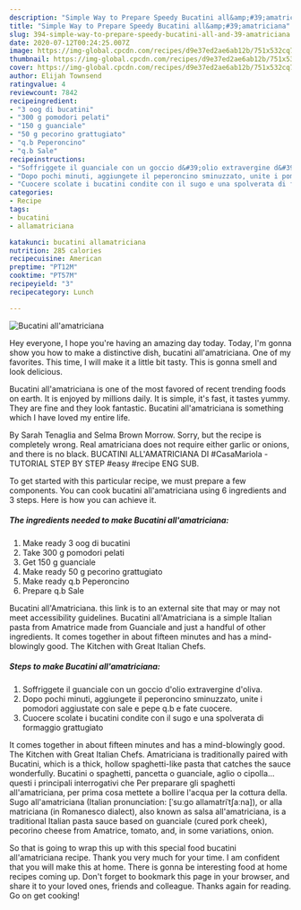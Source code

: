```yaml
---
description: "Simple Way to Prepare Speedy Bucatini all&amp;#39;amatriciana"
title: "Simple Way to Prepare Speedy Bucatini all&amp;#39;amatriciana"
slug: 394-simple-way-to-prepare-speedy-bucatini-all-and-39-amatriciana
date: 2020-07-12T00:24:25.007Z
image: https://img-global.cpcdn.com/recipes/d9e37ed2ae6ab12b/751x532cq70/bucatini-allamatriciana-recipe-main-photo.jpg
thumbnail: https://img-global.cpcdn.com/recipes/d9e37ed2ae6ab12b/751x532cq70/bucatini-allamatriciana-recipe-main-photo.jpg
cover: https://img-global.cpcdn.com/recipes/d9e37ed2ae6ab12b/751x532cq70/bucatini-allamatriciana-recipe-main-photo.jpg
author: Elijah Townsend
ratingvalue: 4
reviewcount: 7842
recipeingredient:
- "3 oog di bucatini"
- "300 g pomodori pelati"
- "150 g guanciale"
- "50 g pecorino grattugiato"
- "q.b Peperoncino"
- "q.b Sale"
recipeinstructions:
- "Soffriggete il guanciale con un goccio d&#39;olio extravergine d&#39;oliva."
- "Dopo pochi minuti, aggiungete il peperoncino sminuzzato, unite i pomodori aggiustate con sale e pepe q.b e fate cuocere."
- "Cuocere scolate i bucatini condite con il sugo e una spolverata di formaggio grattugiato"
categories:
- Recipe
tags:
- bucatini
- allamatriciana

katakunci: bucatini allamatriciana 
nutrition: 285 calories
recipecuisine: American
preptime: "PT12M"
cooktime: "PT57M"
recipeyield: "3"
recipecategory: Lunch

---
```



![Bucatini all&#39;amatriciana](https://img-global.cpcdn.com/recipes/d9e37ed2ae6ab12b/751x532cq70/bucatini-allamatriciana-recipe-main-photo.jpg)

Hey everyone, I hope you're having an amazing day today. Today, I'm gonna show you how to make a distinctive dish, bucatini all&#39;amatriciana. One of my favorites. This time, I will make it a little bit tasty. This is gonna smell and look delicious.

Bucatini all&#39;amatriciana is one of the most favored of recent trending foods on earth. It is enjoyed by millions daily. It is simple, it's fast, it tastes yummy. They are fine and they look fantastic. Bucatini all&#39;amatriciana is something which I have loved my entire life.

By Sarah Tenaglia and Selma Brown Morrow. Sorry, but the recipe is completely wrong. Real amatriciana does not require either garlic or onions, and there is no black. BUCATINI ALL&#39;AMATRICIANA DI #CasaMariola - TUTORIAL STEP BY STEP #easy #recipe ENG SUB.


To get started with this particular recipe, we must prepare a few components. You can cook bucatini all&#39;amatriciana using 6 ingredients and 3 steps. Here is how you can achieve it.

<!--inarticleads1-->

##### The ingredients needed to make Bucatini all&#39;amatriciana:

1. Make ready 3 oog di bucatini
1. Take 300 g pomodori pelati
1. Get 150 g guanciale
1. Make ready 50 g pecorino grattugiato
1. Make ready q.b Peperoncino
1. Prepare q.b Sale


Bucatini all&#39;Amatriciana. this link is to an external site that may or may not meet accessibility guidelines. Bucatini all&#39;Amatriciana is a simple Italian pasta from Amatrice made from Guanciale and just a handful of other ingredients. It comes together in about fifteen minutes and has a mind-blowingly good. The Kitchen with Great Italian Chefs. 

<!--inarticleads2-->

##### Steps to make Bucatini all&#39;amatriciana:

1. Soffriggete il guanciale con un goccio d&#39;olio extravergine d&#39;oliva.
1. Dopo pochi minuti, aggiungete il peperoncino sminuzzato, unite i pomodori aggiustate con sale e pepe q.b e fate cuocere.
1. Cuocere scolate i bucatini condite con il sugo e una spolverata di formaggio grattugiato


It comes together in about fifteen minutes and has a mind-blowingly good. The Kitchen with Great Italian Chefs. Amatriciana is traditionally paired with Bucatini, which is a thick, hollow spaghetti-like pasta that catches the sauce wonderfully. Bucatini o spaghetti, pancetta o guanciale, aglio o cipolla… questi i principali interrogativi che Per preparare gli spaghetti all&#39;amatriciana, per prima cosa mettete a bollire l&#39;acqua per la cottura della. Sugo all&#39;amatriciana (Italian pronunciation: [ˈsuːɡo allamatriˈtʃaːna]), or alla matriciana (in Romanesco dialect), also known as salsa all&#39;amatriciana, is a traditional Italian pasta sauce based on guanciale (cured pork cheek), pecorino cheese from Amatrice, tomato, and, in some variations, onion. 

So that is going to wrap this up with this special food bucatini all&#39;amatriciana recipe. Thank you very much for your time. I am confident that you will make this at home. There is gonna be interesting food at home recipes coming up. Don't forget to bookmark this page in your browser, and share it to your loved ones, friends and colleague. Thanks again for reading. Go on get cooking!
